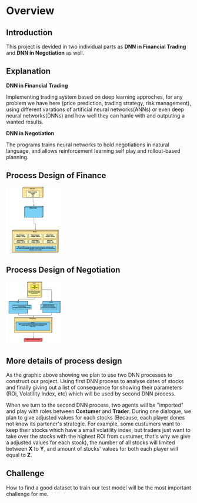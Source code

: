 # **Overview**

## **Introduction**
This project is devided in two individual parts as **DNN in Financial Trading** and **DNN in Negotiation** as well.

## **Explanation**
**DNN in Financial Trading**

Implementing trading system based on deep learning approches, for any problem we have here (price prediction, trading strategy, risk management), using different varations of artificial neural networks(ANNs) or even deep neural networks(DNNs) and how well they can hanle with and outputing a wanted results.

**DNN in Negotiation**

The programs trains neural networks to hold negotiations in natural language, and allows reinforcement learning self play and rollout-based planning. 



## **Process Design of Finance**

<img src="https://github.com/linzhou-zhong/DNN-and-ML-in-Finance/blob/master/graphic-process/process-finance.png" width="30%" height="30%">

## **Process Design of Negotiation**

<img src="https://github.com/linzhou-zhong/DNN-and-ML-in-Finance/blob/master/graphic-process/process-negotiation.png" width="30%" height="30%">

## **More details of process design**

As the graphic above showing we plan to use two DNN processes to construct our project.
Using first DNN process to analyse dates of stocks and finally giving out a list of consequence for showing their parameters (ROi, Volatility Index, etc) which will be used by second DNN process.

When we turn to the second DNN process, two agents will be "imported" and play with roles between **Costumer** and **Trader**. During one dialogue, we plan to give adjusted values for each stocks (Because, each player dones not know its partener's strategie. For example, some custumers want to keep their stocks which have a small volatility index, but traders just want to take over the stocks with the highest ROI from custumer, that's why we give a adjusted values for each stock), the number of all stocks will limited between **X** to **Y**, and amount of stocks' values for both each player will equal to **Z**.

## **Challenge**

How to find a good dataset to train our test model will be the most important challenge for me.


